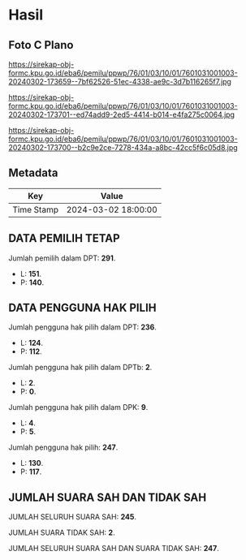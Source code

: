 # Hasil

## Foto C Plano

https://sirekap-obj-formc.kpu.go.id/eba6/pemilu/ppwp/76/01/03/10/01/7601031001003-20240302-173659--7bf62526-51ec-4338-ae9c-3d7b116265f7.jpg

https://sirekap-obj-formc.kpu.go.id/eba6/pemilu/ppwp/76/01/03/10/01/7601031001003-20240302-173701--ed74add9-2ed5-4414-b014-e4fa275c0064.jpg

https://sirekap-obj-formc.kpu.go.id/eba6/pemilu/ppwp/76/01/03/10/01/7601031001003-20240302-173700--b2c9e2ce-7278-434a-a8bc-42cc5f6c05d8.jpg


## Metadata

| Key        | Value               |
| ---------- | ------------------- |
| Time Stamp | 2024-03-02 18:00:00 |


## DATA PEMILIH TETAP

Jumlah pemilih dalam DPT: **291**.
 * L: **151**.
 * P: **140**.

## DATA PENGGUNA HAK PILIH

Jumlah pengguna hak pilih dalam DPT: **236**.
 * L: **124**.
 * P: **112**.

Jumlah pengguna hak pilih dalam DPTb: **2**.
 * L: **2**.
 * P: **0**.

Jumlah pengguna hak pilih dalam DPK: **9**.
 * L: **4**.
 * P: **5**.

Jumlah pengguna hak pilih: **247**.
 * L: **130**.
 * P: **117**.

## JUMLAH SUARA SAH DAN TIDAK SAH

JUMLAH SELURUH SUARA SAH: **245**.

JUMLAH SUARA TIDAK SAH: **2**.

JUMLAH SELURUH SUARA SAH DAN SUARA TIDAK SAH: **247**.


